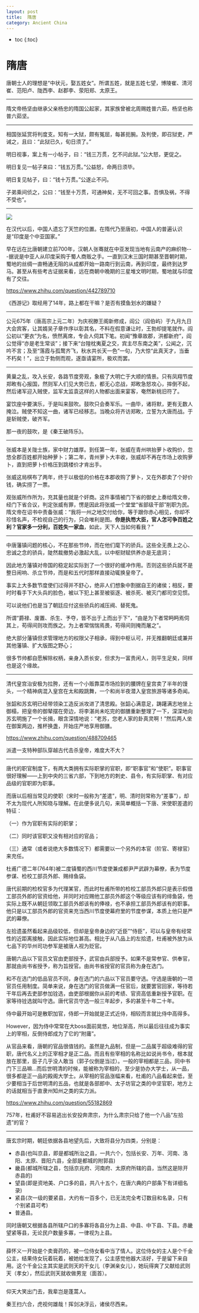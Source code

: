 ```yaml
---
layout: post
title:  隋唐
category: Ancient China 
---
```


* toc
{:toc}

# 隋唐

唐朝士人的理想是“中状元，娶五姓女”。所谓五姓，就是五姓七望，博陵崔、清河崔、范阳卢、陇西李、赵郡李、荥阳郑、太原王。

---

隋文帝杨坚由继承父亲杨忠的隋国公起家，其家族曾被北周赐姓普六茹，杨坚也称普六茹坚。

---

相国张延赏将判度支。知有一大狱，颇有冤屈，每甚扼腕。及判使，即召狱吏，严诫之，且曰：“此狱已久，旬日须了。”

明日视事，案上有一小帖子，曰：“钱三万贯，乞不问此狱。”公大怒，更促之。

明日复见一帖子来曰：“钱五万贯。”公益怒，命两日须毕。

明日复见帖子，曰：“钱十万贯。”公遂止不问。

子弟乘间侦之，公曰：“钱至十万贯，可通神矣，无不可回之事。吾惧及祸，不得不受也”。

---

![](/images/img4/tang.jpg)

在汉代以后，中国人遗忘了天竺的位置。在隋代乃至唐初，中国人的普遍认识是“印度是个中亚国家。”

早在远在比唐朝建立前700年，汉朝人张骞就在中亚发现当地有云南产的麻织物---据说是中亚人从印度采购于蜀人商贩之手。一直到汉末三国时期甚至晋朝时期，蜀地的丝绸一直畅通无阻的从成都开始一路南行到云南，再到印度，最终到达罗马。甚至从有些考古证据来看，远在商朝中晚期的三星堆文明时期，蜀地就与印度有了交往。

https://www.zhihu.com/question/442789710

《西游记》取经用了14年，路上都在干嘛？是否有摸鱼划水的嫌疑？

---

公元675年（唐高宗上元二年）为庆祝滕王阁新修成，阎公（阎伯屿）于九月九日大会宾客，让其婿吴子章作序以彰其名，不料在假意谦让时，王勃却提笔就作。阎公初以“更衣”为名，愤然离席，专会人伺其下笔。初闻“豫章故郡，洪都新府”，阎公觉得“亦是老生常谈”；接下来“台隍枕夷夏之交，宾主尽东南之美”，公闻之，沉吟不言；及至“落霞与孤鹜齐飞，秋水共长天一色”一句，乃大惊“此真天才，当垂不朽矣！”，出立于勃侧而观，遂亟请宴所，极欢而罢。

---

黄巢之乱，攻入长安，各路节度旁观，象极了大明亡于大顺的情景。只有凤翔节度郑畋有心报国，然则军人们见大势已去，都无心恋战，郑畋急怒攻心，摔倒不起，然后诸军迎入贼使，监军太监袁这样的人物都出面来宴客，奄然新桃旧符了。

宴饮座中要演乐，于是叫来鼓吹。鼓吹只会奏军乐。一曲毕，诸将默，更有无数人掩泣。贼使不知这一曲，诸军已经移志。当晚众将齐访郑畋，立誓为大唐而战。于是斩贼使，破齐军。

那一夜的鼓吹，是《秦王破阵乐》。

---

张威本是关陇士族，家中财力雄厚。到任第一年，张威在青州哄抬萝卜收购价，忽悠全郡百姓都开始种萝卜；第二年，青州萝卜大丰收，张威却不再在市场上收购萝卜，直到把萝卜价格压到跳楼价才肯出手。

张威这局棋布了两年，终于以极低的价格在本郡收购了萝卜，又在外郡卖了个好价钱，确实捞了一票。

观张威所作所为，充其量也就是个奸商。这件事情被门下省的御史上奏给隋文帝，经门下省合议，判定张威有罪，愣是因此将张威一个堂堂“省部级干部”削职为民。隋文帝在诏书中责备张威：“我将一州之地交付给你，等于跟你赤心相见，你却不珍惜名声，不检视自己的行为，只会唯利是图。**你是执笏大臣，官人怎可争百姓之利？官家多一分利，百姓失一家血**，如此，天下人当如何看我？”

---

中唐藩镇问题的核心，不在那些节帅，而在他们麾下的骄兵。这些全无畏上之心、忠诚之念的骄兵，陡然裁撤势必激起大乱，以中枢财赋供养亦是无底洞；

因此地方藩镇对帝国的稳定起实际到了一个很好的缓冲作用。否则这些骄兵就不是整日闹响、杀立节帅，而是和五代时那样直接动辄换皇帝了。

事实上大多数节度使们过得并不舒心，绝非人们想象中割据自王的诸侯；相反，要时时看手下大头兵的脸色，被以下犯上甚至被驱逐、被杀死、被灭门都司空见惯。

可以说他们也是当了朝廷应付这些骄兵的减压阀、替死鬼。

所谓“爵禄、废置、杀生、予夺，皆不出于上而出于下”，“由是为下者常眄眄焉伺其上，苟得间则攻而族之。为上者常惴惴焉畏，苟得间则掩而屠之”。

绝大部分藩镇但求管理地方的权限父子相承，得到中枢认可，并无推翻朝廷或兼并其他藩镇、扩大版图之野心；

很多节帅都自愿解除权柄，亲身入质长安，但求为一富贵闲人，则平生足矣，同样也是这个缘故。

---

清代皇宫治安极为拉胯，还有一个小贩靠菜市场捡到的腰牌在皇宫卖了半年的馒头，一个精神病混入皇宫在太和殿跳舞，一个和尚半夜潜入皇宫旅游等诸多奇闻。

张韶和苏玄明已经带领染工造反派攻进了清思殿。张韶心满意足，踌躇满志地坐上御榻，把皇帝的御辇摆在旁边，将李湛尚未吃完的御膳重新整理了一下，深深地向苏玄明施了一个长揖，眼含深情地说：“老苏，您老人家的卦真灵啊！”然后两人坐在御案两边，推杯换盏，开始庄严地享用御膳。

https://www.zhihu.com/question/488709465

派遣一支特种部队穿越古代击杀皇帝，难度大不大？

---

唐代的职官制度下，有两大类拥有实际职掌的官职，即“职事官”和“使职”。职事官很好理解——上到中央的三省六部，下到地方的刺史、县令，有实际职掌、有对应品级的官职即为职事。

而唐以后相当常见的使职（宋时一般称为“差遣”，明、清时则常称为“差事”），却不太为现代人所知晓与理解。在此便多说几句，来简单概括一下唐、宋使职差遣的特征：

（一）作为官职有实际的职掌；

（二）同时该官职又没有相对应的官品；

（三）通常（或者说绝大多数情况下）都需要以一个另外的本官（阶官、寄禄官）来充任。

杜甫广德二年(764年)被二度镇蜀的西川节度使兼成都尹严武辟为幕僚，表为节度参谋、检校工部员外郎、赐绯鱼袋。

唐代前期的检校官多为代理某官，而此时杜甫所带的检校工部员外郎只是表示假借工部员外郎的官资给他，并同时对应赐他工部员外郎这个等级应该有的绯鱼袋，他实际上既不从朝廷领取工部员外郎该有的俸禄，也不承担工部员外郎该有的职事。他只是以工部员外郎的官资来充当西川节度使幕府里的节度参谋，本质上他只是严武的幕僚。

左拾遗虽然看起来品级较低，但却是皇帝身边的“近臣”“侍臣”，可以与皇帝有经常性的近距离接触，因此实际地位甚高。相比于从八品上的左拾遗，杜甫被外放为从七品下的华州司功参军是被唐人视为贬官。

唐朝六品以下官员文官由吏部授予，武官由兵部授予。如果不是常参官、供奉官，那就由尚书省授予，称为旨授官。由尚书省授官的官员称为身在选门。

和不在选门的低品官员不同，身在选门的六品以下官员要守选。守选是唐朝的一项官员任用制度。简单来说，身在选门的官员做满一任官后，就要罢官回家，等待若干年后再去吏部参加铨选，由吏部根据你从前的考绩、官资高低重新授予官职。在家等待铨选就叫守选。唐代官员守选一般三年起步，多的甚至十年二十年。

侍中最开始可是散职加官，侍郎一开始就是正式近侍，相较而言就比侍中高得多。

However，因为侍中常常在大boss面前晃悠，地位渐高，所以最后往往成为事实上的宰相，反倒侍郎成为了它的“附庸”。

从官品来看，唐朝的官品很值钱的。虽然是九品制，但是一二品属于超级难得的官职，唐代名义上的正宰相才是正二品。而且有些宰相的名称比如说尚书令，根本就放在那里，臣子几乎没人敢当（郭子仪倒是当过）。一般的宰相都是三品，同中书门下三品嘛...而后世明清的时候，能被称为宰相的，至少是协办大学士，从一品，很多都是正一品的殿阁大学士。从宰相的官品涨幅来看，杜甫的八品看起来低，至少要相当于后世明清的五品，也就是各部郎中、太子坊官之类的中坚官职，地方上的话就相当于直隶州知州之类的实力派。

https://www.zhihu.com/question/55182869

757年，杜甫好不容易逃出长安投奔肃宗，为什么肃宗只给了他一个八品“左拾遗”的官？

---

唐玄宗时期，朝廷依据各县地望先后，大致将县分为四类，分别是：

- 赤县(也叫京县，即是都城所治之县，一共六个，包括长安、万年、河南、洛阳、太原、晋阳六县，全部是都城的附郭县)
- 畿县(都城所辖之县，包括京兆府、河南府、太原府所辖的县，当然这是除开赤县的)
- 望县(即是资地美、户口多的县，共八十五个，在唐六典的户部条下有详细名录)
- 紧县(次一级的要紧县，大约有一百多个，已无法完全考订数目和名录，只有个别紧县可考)
- 普通县。

同时唐朝又根据各县所辖户口的多寡将各县分为上县、中县、中下县、下县。赤畿望紧等县，无论民户数量多寡，一律视为上县。

---

薛怀义一开始是个卖膏药的，被一位侍女看中当了情人。这位侍女的主人是个千金公主，结果侍女玩着玩着，被她给发现了，公主感觉他器大活好，于是留下来自用。这个千金公主其实是武则天的干女儿（李渊亲女儿），她玩得爽了又献给武则天（孝女），然后武则天就收做男宠（面首）。

---

仰天大笑出门去，我辈岂是蓬蒿人。

秦王扫六合，虎视何雄哉！挥剑决浮云，诸侯尽西来。
